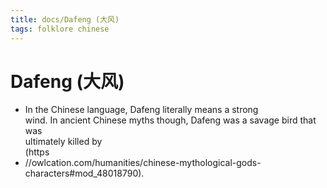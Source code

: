 ```yaml
---
title: docs/Dafeng (大风)
tags: folklore chinese
---
```


# Dafeng (大风)
- In the Chinese language, Dafeng literally means a strong  
	wind. In ancient Chinese myths though, Dafeng was a savage bird that was  
	ultimately killed by  
	(https
- //owlcation.com/humanities/chinese-mythological-gods-characters#mod_48018790).